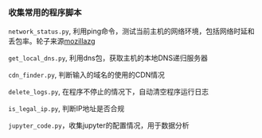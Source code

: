 ### 收集常用的程序脚本

`network_status.py`, 利用ping命令，测试当前主机的网络环境，包括网络时延和丢包率。轮子来源[mozillazg](https://github.com/mozillazg/justping/)

`get_local_dns.py`, 利用dns包，获取主机的本地DNS递归服务器

`cdn_finder.py`, 判断输入的域名的使用的CDN情况

`delete_logs.py`, 在程序不停止的情况下，自动清空程序运行日志

`is_legal_ip.py`, 判断IP地址是否合规

`jupyter_code.py`，收集jupyter的配置情况，用于数据分析


